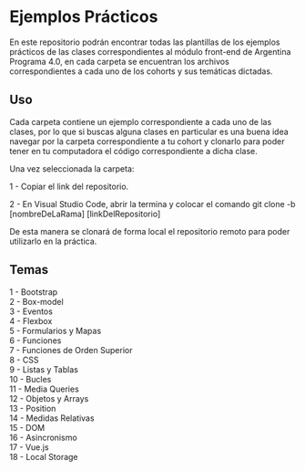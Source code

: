 # Ejemplos Prácticos

En este repositorio podrán encontrar todas las plantillas de los ejemplos prácticos de las clases correspondientes al módulo front-end de Argentina Programa 4.0, en cada carpeta se encuentran los archivos correspondientes a cada uno de los cohorts y sus temáticas dictadas.

## Uso

Cada carpeta contiene un ejemplo correspondiente a cada uno de las clases, por lo que si buscas alguna clases en particular es una buena idea navegar por la carpeta correspondiente a tu cohort y clonarlo para poder tener en tu computadora el código correspondiente a dicha clase.

Una vez seleccionada la carpeta:

1 - Copiar el link del repositorio.

2 - En Visual Studio Code, abrir la termina y colocar el comando git clone -b [nombreDeLaRama] [linkDelRepositorio]

De esta manera se clonará de forma local el repositorio remoto para poder utilizarlo en la práctica.

## Temas

1 - Bootstrap<br>
2 - Box-model<br>
3 - Eventos<br>
4 - Flexbox<br>
5 - Formularios y Mapas<br>
6 - Funciones<br>
7 - Funciones de Orden Superior<br>
8 - CSS<br>
9 - Listas y Tablas<br>
10 - Bucles<br>
11 - Media Queries<br>
12 - Objetos y Arrays<br>
13 - Position<br>
14 - Medidas Relativas<br>
15 - DOM<br>
16 - Asincronismo<br>
17 - Vue.js<br>
18 - Local Storage<br>
